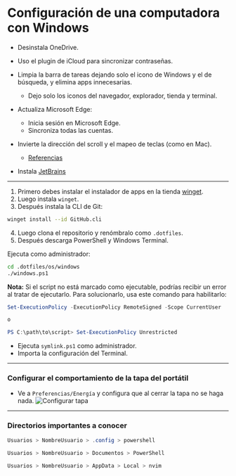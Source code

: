 # Configuración de una computadora con Windows

* Desinstala OneDrive.
* Uso el plugin de iCloud para sincronizar contraseñas.
* Limpia la barra de tareas dejando solo el icono de Windows y el de búsqueda, y elimina apps innecesarias.

  * Dejo solo los iconos del navegador, explorador, tienda y terminal.
* Actualiza Microsoft Edge:

  * Inicia sesión en Microsoft Edge.
  * Sincroniza todas las cuentas.
* Invierte la dirección del scroll y el mapeo de teclas (como en Mac).

  * [Referencias](https://superuser.com/questions/543971/how-to-change-the-windows-alttab-hotkey-to-something-else/1588228#1588228)
* Instala [JetBrains](https://www.jetbrains.com/toolbox-app/)

---

1. Primero debes instalar el instalador de apps en la tienda [winget](https://apps.microsoft.com/detail/9nblggh4nns1?rtc=1&hl=es-cr&gl=CR).
2. Luego instala `winget`.
3. Después instala la CLI de Git:

```bash
winget install --id GitHub.cli
```

4. Luego clona el repositorio y renómbralo como `.dotfiles`.
5. Después descarga PowerShell y Windows Terminal.

Ejecuta como administrador:

```bash
cd .dotfiles/os/windows
./windows.ps1
```

**Nota:** Si el script no está marcado como ejecutable, podrías recibir un error al tratar de ejecutarlo. Para solucionarlo, usa este comando para habilitarlo:

```powershell
Set-ExecutionPolicy -ExecutionPolicy RemoteSigned -Scope CurrentUser

o

PS C:\path\to\script> Set-ExecutionPolicy Unrestricted
```

* Ejecuta `symlink.ps1` como administrador.
* Importa la configuración del Terminal.

---

### Configurar el comportamiento de la tapa del portátil

* Ve a `Preferencias/Energía` y configura que al cerrar la tapa no se haga nada.
  ![Configurar tapa](https://i.ibb.co/YjnzHvX/Screenshot-2024-01-02-221952.png "Setup")

---

### Directorios importantes a conocer

```powershell
Usuarios > NombreUsuario > .config > powershell

Usuarios > NombreUsuario > Documentos > PowerShell

Usuarios > NombreUsuario > AppData > Local > nvim
```

